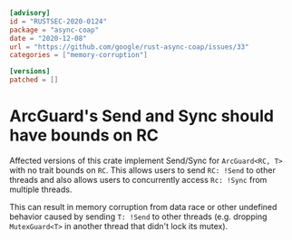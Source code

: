 ```toml
[advisory]
id = "RUSTSEC-2020-0124"
package = "async-coap"
date = "2020-12-08"
url = "https://github.com/google/rust-async-coap/issues/33"
categories = ["memory-corruption"]

[versions]
patched = []
```

# ArcGuard's Send and Sync should have bounds on RC

Affected versions of this crate implement Send/Sync for `ArcGuard<RC, T>` with no trait bounds on `RC`. This allows users to send `RC: !Send` to other threads and also allows users to concurrently access `Rc: !Sync` from multiple threads.

This can result in memory corruption from data race or other undefined behavior caused by sending `T: !Send` to other threads (e.g. dropping `MutexGuard<T>` in another thread that didn't lock its mutex).
